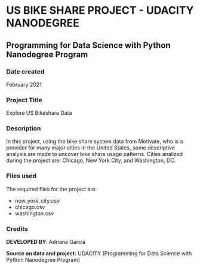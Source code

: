 # US BIKE SHARE PROJECT - UDACITY NANODEGREE 
## Programming for Data Science with Python Nanodegree Program

### Date created
February 2021

### Project Title
Explore US Bikeshare Data

### Description
In this project, using the bike share system data from Motivate, who is a provider for many major cities in the United States, some descriptive analysis are made to uncover bike share usage patterns. 
Cities analized during the project are: 
Chicago, New York City, and Washington, DC.

### Files used
The required files for the project are: 
- new_york_city.csv
- chicago.csv
- washington.csv


### Credits
**DEVELOPED BY**: Adriana Garcia

**Source on data and project:** UDACITY (Programming for Data Science with Python Nanodegree Program)

